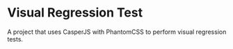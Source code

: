 # Visual Regression Test

A project that uses CasperJS with PhantomCSS to perform visual regression tests.


